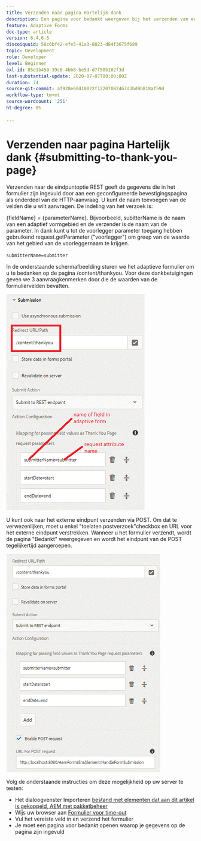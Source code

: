 ```yaml
---
title: Verzenden naar pagina Hartelijk dank
description: Een pagina voor bedankt weergeven bij het verzenden van een adaptief formulier
feature: Adaptive Forms
doc-type: article
version: 6.4,6.5
discoiquuid: 58c6bf42-efe5-41a3-8023-d84f3675f689
topic: Development
role: Developer
level: Beginner
exl-id: 85e1b450-39c0-4bb8-be5d-d7f50b102f3d
last-substantial-update: 2020-07-07T00:00:00Z
duration: 74
source-git-commit: af928e60410022f12207082467d3bd9b818af59d
workflow-type: tm+mt
source-wordcount: '251'
ht-degree: 0%

---
```


# Verzenden naar pagina Hartelijk dank {#submitting-to-thank-you-page}

Verzenden naar de eindpuntoptie REST geeft de gegevens die in het formulier zijn ingevuld door aan een geconfigureerde bevestigingspagina als onderdeel van de HTTP-aanvraag. U kunt de naam toevoegen van de velden die u wilt aanvragen. De indeling van het verzoek is:

\{fieldName\} = \{parameterName\}. Bijvoorbeeld, subitterName is de naam van een adaptief vormgebied en de verzender is de naam van de parameter. In dank kunt u tot de voorlegger parameter toegang hebben gebruikend request.getParameter (&quot;voorlegger&quot;) om greep van de waarde van het gebied van de voorleggernaam te krijgen.

`submitterName=submitter`

In de onderstaande schermafbeelding sturen we het adaptieve formulier om u te bedanken op de pagina /content/thankyou. Voor deze dankbetuigingen geven we 3 aanvraagkenmerken door die de waarden van de formuliervelden bevatten.

![Bedankt, pagina](assets/thankyoupage.gif)

U kunt ook naar het externe eindpunt verzenden via POST. Om dat te verwezenlijken, moet u enkel &quot;toelaten postverzoek&quot;checkbox en URL voor het externe eindpunt verstrekken. Wanneer u het formulier verzendt, wordt de pagina &quot;Bedankt&quot; weergegeven en wordt het eindpunt van de POST tegelijkertijd aangeroepen.

![Vastlegconfiguratie](assets/capture.gif)

Volg de onderstaande instructies om deze mogelijkheid op uw server te testen:

* Het dialoogvenster Importeren [bestand met elementen dat aan dit artikel is gekoppeld, AEM met pakketbeheer](assets/submittingtorestendpoint.zip)
* Wijs uw browser aan [Formulier voor time-out](http://localhost:4502/content/dam/formsanddocuments/helpx/timeoffrequestform/jcr:content?wcmmode=disabled)
* Vul het vereiste veld in en verzend het formulier
* Je moet een pagina voor bedankt openen waarop je gegevens op de pagina zijn ingevuld
